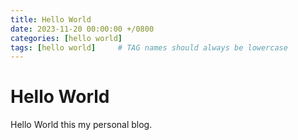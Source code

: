 ```yaml
---
title: Hello World
date: 2023-11-20 00:00:00 +/0800
categories: [hello world]
tags: [hello world]     # TAG names should always be lowercase
---
```


# Hello World

Hello World this my personal blog.